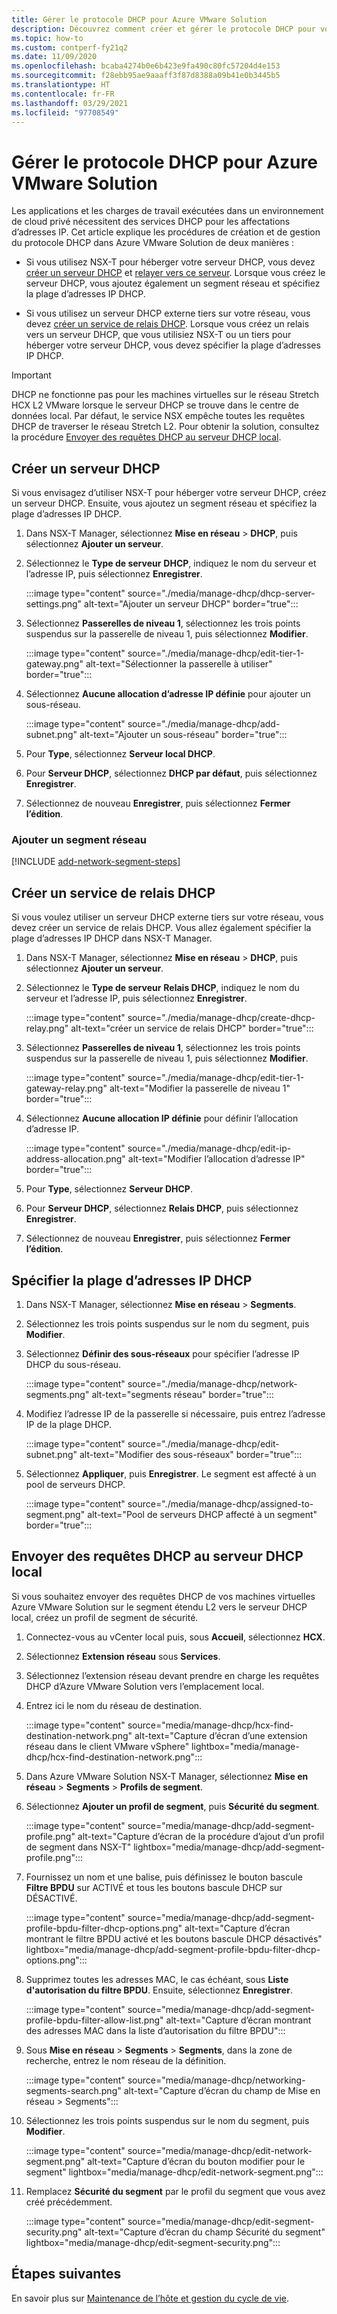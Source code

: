 ```yaml
---
title: Gérer le protocole DHCP pour Azure VMware Solution
description: Découvrez comment créer et gérer le protocole DHCP pour votre cloud privé Azure VMware Solution.
ms.topic: how-to
ms.custom: contperf-fy21q2
ms.date: 11/09/2020
ms.openlocfilehash: bcaba4274b0e6b423e9fa490c80fc57204d4e153
ms.sourcegitcommit: f28ebb95ae9aaaff3f87d8388a09b41e0b3445b5
ms.translationtype: HT
ms.contentlocale: fr-FR
ms.lasthandoff: 03/29/2021
ms.locfileid: "97708549"
---
```

# <a name="manage-dhcp-for-azure-vmware-solution"></a>Gérer le protocole DHCP pour Azure VMware Solution

Les applications et les charges de travail exécutées dans un environnement de cloud privé nécessitent des services DHCP pour les affectations d’adresses IP.  Cet article explique les procédures de création et de gestion du protocole DHCP dans Azure VMware Solution de deux manières :

- Si vous utilisez NSX-T pour héberger votre serveur DHCP, vous devez [créer un serveur DHCP](#create-a-dhcp-server) et [relayer vers ce serveur](#create-dhcp-relay-service). Lorsque vous créez le serveur DHCP, vous ajoutez également un segment réseau et spécifiez la plage d’adresses IP DHCP.   

- Si vous utilisez un serveur DHCP externe tiers sur votre réseau, vous devez [créer un service de relais DHCP](#create-dhcp-relay-service). Lorsque vous créez un relais vers un serveur DHCP, que vous utilisiez NSX-T ou un tiers pour héberger votre serveur DHCP, vous devez spécifier la plage d’adresses IP DHCP.

>[!IMPORTANT]
>DHCP ne fonctionne pas pour les machines virtuelles sur le réseau Stretch HCX L2 VMware lorsque le serveur DHCP se trouve dans le centre de données local.  Par défaut, le service NSX empêche toutes les requêtes DHCP de traverser le réseau Stretch L2. Pour obtenir la solution, consultez la procédure [Envoyer des requêtes DHCP au serveur DHCP local](#send-dhcp-requests-to-the-on-premises-dhcp-server).


## <a name="create-a-dhcp-server"></a>Créer un serveur DHCP

Si vous envisagez d’utiliser NSX-T pour héberger votre serveur DHCP, créez un serveur DHCP. Ensuite, vous ajoutez un segment réseau et spécifiez la plage d’adresses IP DHCP.

1. Dans NSX-T Manager, sélectionnez **Mise en réseau** > **DHCP**, puis sélectionnez **Ajouter un serveur**.

1. Sélectionnez le **Type de serveur** **DHCP**, indiquez le nom du serveur et l’adresse IP, puis sélectionnez **Enregistrer**.

   :::image type="content" source="./media/manage-dhcp/dhcp-server-settings.png" alt-text="Ajouter un serveur DHCP" border="true":::

1. Sélectionnez **Passerelles de niveau 1**, sélectionnez les trois points suspendus sur la passerelle de niveau 1, puis sélectionnez **Modifier**.

   :::image type="content" source="./media/manage-dhcp/edit-tier-1-gateway.png" alt-text="Sélectionner la passerelle à utiliser" border="true":::

1. Sélectionnez **Aucune allocation d’adresse IP définie** pour ajouter un sous-réseau.

   :::image type="content" source="./media/manage-dhcp/add-subnet.png" alt-text="Ajouter un sous-réseau" border="true":::

1. Pour **Type**, sélectionnez **Serveur local DHCP**. 
   
1. Pour **Serveur DHCP**, sélectionnez **DHCP par défaut**, puis sélectionnez **Enregistrer**.

1. Sélectionnez de nouveau **Enregistrer**, puis sélectionnez **Fermer l’édition**.

### <a name="add-a-network-segment"></a>Ajouter un segment réseau

[!INCLUDE [add-network-segment-steps](includes/add-network-segment-steps.md)]


## <a name="create-dhcp-relay-service"></a>Créer un service de relais DHCP

Si vous voulez utiliser un serveur DHCP externe tiers sur votre réseau, vous devez créer un service de relais DHCP. Vous allez également spécifier la plage d’adresses IP DHCP dans NSX-T Manager. 

1. Dans NSX-T Manager, sélectionnez **Mise en réseau** > **DHCP**, puis sélectionnez **Ajouter un serveur**.

1. Sélectionnez le **Type de serveur** **Relais DHCP**, indiquez le nom du serveur et l’adresse IP, puis sélectionnez **Enregistrer**.

   :::image type="content" source="./media/manage-dhcp/create-dhcp-relay.png" alt-text="créer un service de relais DHCP" border="true":::

1. Sélectionnez **Passerelles de niveau 1**, sélectionnez les trois points suspendus sur la passerelle de niveau 1, puis sélectionnez **Modifier**.

   :::image type="content" source="./media/manage-dhcp/edit-tier-1-gateway-relay.png" alt-text="Modifier la passerelle de niveau 1" border="true":::

1. Sélectionnez **Aucune allocation IP définie** pour définir l’allocation d’adresse IP.

   :::image type="content" source="./media/manage-dhcp/edit-ip-address-allocation.png" alt-text="Modifier l’allocation d’adresse IP" border="true":::

1. Pour **Type**, sélectionnez **Serveur DHCP**. 
   
1. Pour **Serveur DHCP**, sélectionnez **Relais DHCP**, puis sélectionnez **Enregistrer**.

1. Sélectionnez de nouveau **Enregistrer**, puis sélectionnez **Fermer l’édition**.


## <a name="specify-the-dhcp-ip-address-range"></a>Spécifier la plage d’adresses IP DHCP

1. Dans NSX-T Manager, sélectionnez **Mise en réseau** > **Segments**. 
   
1. Sélectionnez les trois points suspendus sur le nom du segment, puis **Modifier**.
   
1. Sélectionnez **Définir des sous-réseaux** pour spécifier l’adresse IP DHCP du sous-réseau. 
   
   :::image type="content" source="./media/manage-dhcp/network-segments.png" alt-text="segments réseau" border="true":::
      
1. Modifiez l’adresse IP de la passerelle si nécessaire, puis entrez l’adresse IP de la plage DHCP. 
      
   :::image type="content" source="./media/manage-dhcp/edit-subnet.png" alt-text="Modifier des sous-réseaux" border="true":::
      
1. Sélectionnez **Appliquer**, puis **Enregistrer**. Le segment est affecté à un pool de serveurs DHCP.
      
   :::image type="content" source="./media/manage-dhcp/assigned-to-segment.png" alt-text="Pool de serveurs DHCP affecté à un segment" border="true":::


## <a name="send-dhcp-requests-to-the-on-premises-dhcp-server"></a>Envoyer des requêtes DHCP au serveur DHCP local

Si vous souhaitez envoyer des requêtes DHCP de vos machines virtuelles Azure VMware Solution sur le segment étendu L2 vers le serveur DHCP local, créez un profil de segment de sécurité. 

1. Connectez-vous au vCenter local puis, sous **Accueil**, sélectionnez **HCX**.

1. Sélectionnez **Extension réseau** sous **Services**.

1. Sélectionnez l’extension réseau devant prendre en charge les requêtes DHCP d’Azure VMware Solution vers l’emplacement local. 

1. Entrez ici le nom du réseau de destination.  

   :::image type="content" source="media/manage-dhcp/hcx-find-destination-network.png" alt-text="Capture d’écran d’une extension réseau dans le client VMware vSphere" lightbox="media/manage-dhcp/hcx-find-destination-network.png":::

1. Dans Azure VMware Solution NSX-T Manager, sélectionnez **Mise en réseau** > **Segments** > **Profils de segment**. 

1. Sélectionnez **Ajouter un profil de segment**, puis **Sécurité du segment**.

   :::image type="content" source="media/manage-dhcp/add-segment-profile.png" alt-text="Capture d’écran de la procédure d’ajout d’un profil de segment dans NSX-T" lightbox="media/manage-dhcp/add-segment-profile.png":::

1. Fournissez un nom et une balise, puis définissez le bouton bascule **Filtre BPDU** sur ACTIVÉ et tous les boutons bascule DHCP sur DÉSACTIVÉ.

   :::image type="content" source="media/manage-dhcp/add-segment-profile-bpdu-filter-dhcp-options.png" alt-text="Capture d’écran montrant le filtre BPDU activé et les boutons bascule DHCP désactivés" lightbox="media/manage-dhcp/add-segment-profile-bpdu-filter-dhcp-options.png":::

1. Supprimez toutes les adresses MAC, le cas échéant, sous **Liste d'autorisation du filtre BPDU**.  Ensuite, sélectionnez **Enregistrer**.

   :::image type="content" source="media/manage-dhcp/add-segment-profile-bpdu-filter-allow-list.png" alt-text="Capture d’écran montrant des adresses MAC dans la liste d’autorisation du filtre BPDU":::

1. Sous **Mise en réseau** > **Segments** > **Segments**, dans la zone de recherche, entrez le nom réseau de la définition.

   :::image type="content" source="media/manage-dhcp/networking-segments-search.png" alt-text="Capture d’écran du champ de Mise en réseau > Segments":::

1. Sélectionnez les trois points suspendus sur le nom du segment, puis **Modifier**.

   :::image type="content" source="media/manage-dhcp/edit-network-segment.png" alt-text="Capture d’écran du bouton modifier pour le segment" lightbox="media/manage-dhcp/edit-network-segment.png":::

1. Remplacez **Sécurité du segment** par le profil du segment que vous avez créé précédemment.

   :::image type="content" source="media/manage-dhcp/edit-segment-security.png" alt-text="Capture d’écran du champ Sécurité du segment" lightbox="media/manage-dhcp/edit-segment-security.png":::

## <a name="next-steps"></a>Étapes suivantes

En savoir plus sur [Maintenance de l’hôte et gestion du cycle de vie](concepts-private-clouds-clusters.md#host-maintenance-and-lifecycle-management).